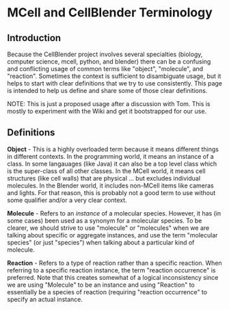 # MCell and CellBlender Terminology #

## Introduction ##

Because the CellBlender project involves several specialties (biology, computer science, mcell, python, and blender) there can be a confusing and conflicting usage of common terms like "object", "molecule", and "reaction". Sometimes the context is sufficient to disambiguate usage, but it helps to start with clear definitions that we try to use consistently. This page is intended to help us define and share some of those clear definitions.

NOTE: This is just a proposed usage after a discussion with Tom. This is mostly to experiment with the Wiki and get it bootstrapped for our use.

## Definitions ##

**Object** - This is a highly overloaded term because it means different things in different contexts. In the programming world, it means an instance of a class. In some langauages (like Java) it can also be a top level class which is the super-class of all other classes. In the MCell world, it means cell structures (like cell walls) that are physical ... but excludes individual molecules. In the Blender world, it includes non-MCell items like cameras and lights. For that reason, this is probably not a good term to use without some qualifier and/or a very clear context.

**Molecule** - Refers to an _instance_ of a molecular species. However, it has (in some cases) been used as a synonym for a molecular species. To be clearer, we should strive to use "molecule" or "molecules" when we are talking about specific or aggregate instances, and use the term "molecular species" (or just "species") when talking about a particular kind of molecule.

**Reaction** - Refers to a type of reaction rather than a specific reaction. When referring to a specific reaction instance, the term "reaction occurrence" is preferred. Note that this creates somewhat of a logical inconsistency since we are using "Molecule" to be an instance and using "Reaction" to essentially be a species of reaction (requiring "reaction occurrence" to specify an actual instance.